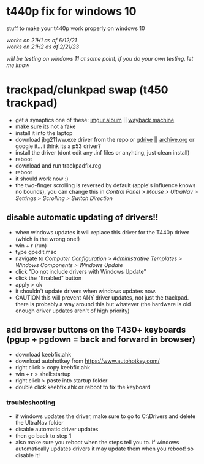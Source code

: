 # t440p fix for windows 10
stuff to make your t440p work properly on windows 10

*works on 21H1 as of 6/12/21* \
*works on 21H2 as of 2/21/23*

*will be testing on windows 11 at some point, if you do your own testing, let me know*

# trackpad/clunkpad swap (t450 trackpad)
* get a synaptics one of these: [imgur album](https://imgur.com/a/z5TgiBI) || [wayback machine](https://web.archive.org/web/20190301194612/https://imgur.com/a/z5TgiBI)
* make sure its not a fake 
* install it into the laptop
* download jbg211ww.exe driver from the repo or [gdrive](https://drive.google.com/file/d/1xkwAOvHzVadxZ_BQ4t5xvSwNXe6Ma8do/view?usp=sharing) || [archive.org](https://archive.org/details/jbg211ww) or google it... i think its a p53 driver?
* install the driver (dont edit any .inf files or anyhting, just clean install)
* reboot
* download and run trackpadfix.reg
* reboot
* it should work now :)
* the two-finger scrolling is reversed by default (apple's influence knows no bounds), you can change this in *Control Panel > Mouse > UltraNav > Settings > Scrolling > Switch Direction*

## disable automatic updating of drivers!!
* when windows updates it will replace this driver for the T440p driver (which is the wrong one!)
* win + r (run)
* type gpedit.msc
* navigate to *Computer Configuration > Administrative Templates > Windows Components > Windows Update*
* click "Do not include drivers with Windows Update"
* click the "Enabled" button
* apply > ok 
* it shouldn't update drivers when windows updates now.
* CAUTION this will prevent ANY driver updates, not just the trackpad. there is probably a way around this but whatever (the hardware is old enough driver updates aren't of high priority)

## add browser buttons on the T430+ keyboards (pgup + pgdown = back and forward in browser)
* download keebfix.ahk
* download autohotkey from https://www.autohotkey.com/
* right click > copy keebfix.ahk
* win + r > shell:startup
* right click > paste into startup folder
* double click keebfix.ahk or reboot to fix the keyboard

### troubleshooting
* if windows updates the driver, make sure to go to C:\Drivers and delete the UltraNav folder
* disable automatic driver updates
* then go back to step 1
* also make sure you reboot when the steps tell you to. if windows automatically updates drivers it may update them when you reboot! so disable it!
